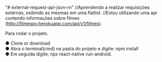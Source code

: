 "# external-request-api-json-rn" 
//Aprendendo a realizar requisições externas, exibindo as mesmas em uma flatlist. 
//Estou utilizando uma api contendo informações sobre filmes (http://filmespy.herokuapp.com/api/v1/filmes).

Para rodar o projeto.

● Clone or download <br/>
● Abra o terminal(cmd) na pasta do projeto e digite: npm install <br/>
● Em seguida digite: npx react-native run-android. <br/>

